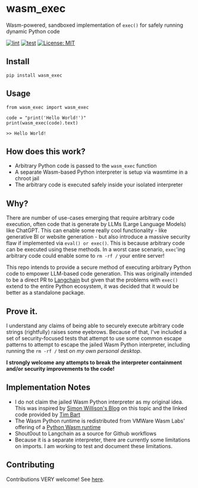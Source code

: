 # wasm_exec
Wasm-powered, sandboxed implementation of `exec()` for safely running dynamic Python code

[![lint](https://github.com/jflick58/wasm_exec/actions/workflows/lint.yml/badge.svg)](https://github.com/jflick58/wasm_exec/actions/workflows/lint.yml)
[![test](https://github.com/jflick58/wasm_exec/actions/workflows/test.yml/badge.svg)](https://github.com/jflick58/wasm_exec/actions/workflows/test.yml)
[![License: MIT](https://img.shields.io/badge/License-MIT-yellow.svg)](https://opensource.org/licenses/MIT)

## Install 

```pip install wasm_exec```

## Usage
```
from wasm_exec import wasm_exec

code = "print('Hello World!')"
print(wasm_exec(code).text)

>> Hello World!
```

## How does this work? 

- Arbitrary Python code is passed to the `wasm_exec` function 
- A separate Wasm-based Python interpreter is setup via wasmtime in a chroot jail
- The arbitrary code is executed safely inside your isolated interpreter

## Why? 

There are number of use-cases emerging that require arbitrary code execution, often code that is generate by LLMs (Large Language Models) like ChatGPT. This can enable some really cool functionality - like generative BI or website generation - but also introduce a massive security flaw if implemented via `eval() or exec()`. This is because arbitrary code can be executed using these methods. In a worst case scenario, `exec`'ing arbitrary code could enable some to `rm -rf /` your entire server! 

This repo intends to provide a secure method of executing arbitrary Python code to empower LLM-based code generation. This was originally intended to be a direct PR to [Langchain](https://github.com/hwchase17/langchain) but given that the problems with `exec()` extend to the entire Python ecosystem, it was decided that it would be better as a standalone package. 

## Prove it. 
I understand any claims of being able to securely execute arbitrary code strings (rightfully) raises some eyebrows. Because of that, I've included a set of security-focused tests that attempt to use some common escape patterns to attempt to escape the jailed Wasm Python interpreter, including running the `rm -rf /` test on *my own personal desktop*. 

**I strongly welcome any attempts to break the interpreter containment and/or security improvements to the code!** 

## Implementation Notes
- I do not claim the jailed Wasm Python interpreter as my original idea. This was inspired by [Simon Willison's Blog](https://til.simonwillison.net/webassembly/python-in-a-wasm-sandbox) on this topic and the linked code provided by [Tim Bart](https://gist.github.com/pims/711549577759ad1341f1a90860f1f3a5)
- The Wasm Python runtime is redistributed from VMWare Wasm Labs' offering of a [Python Wasm runtime](https://wasmlabs.dev/articles/python-wasm32-wasi/)
- Shout0out to Langchain as a source for Github workflows
- Because it is a separate interpreter, there are currently some limitations on imports. I am working to test and document these limitations. 

## Contributing 

Contributions VERY welcome! See [here](.github/CONTRIBUTING.md).